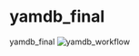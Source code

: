 # yamdb_final
yamdb_final
![yamdb_workflow](https://github.com/sugunos/yamdb_final/actions/workflows/yamdb_workflow.yml/badge.svg)